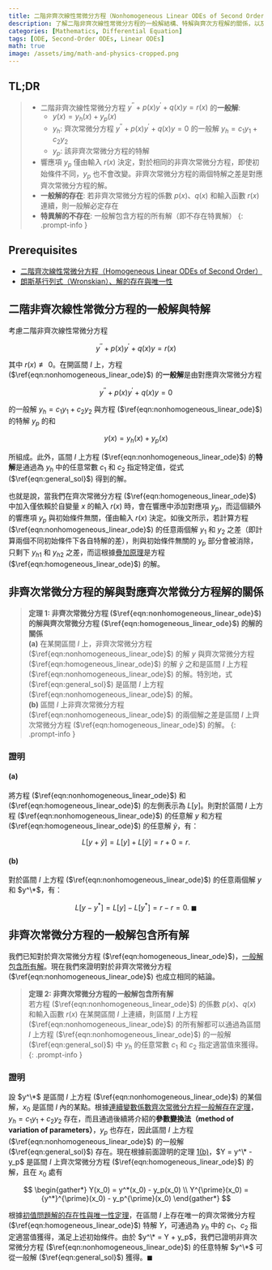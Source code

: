 ```yaml
---
title: 二階非齊次線性常微分方程（Nonhomogeneous Linear ODEs of Second Order）
description: 了解二階非齊次線性常微分方程的一般解結構、特解與齊次方程解的關係，以及解的存在性與唯一性。
categories: [Mathematics, Differential Equation]
tags: [ODE, Second-Order ODEs, Linear ODEs]
math: true
image: /assets/img/math-and-physics-cropped.png
---
```


## TL;DR
> - 二階非齊次線性常微分方程 $y^{\prime\prime} + p(x)y^{\prime} + q(x)y = r(x)$ 的**一般解**:
>   - $y(x) = y_h(x) + y_p(x)$
>   - $y_h$: 齊次常微分方程 $y^{\prime\prime} + p(x)y^{\prime} + q(x)y = 0$ 的一般解 $y_h = c_1y_1 + c_2y_2$
>   - $y_p$: 該非齊次常微分方程的特解
> - 響應項 $y_p$ 僅由輸入 $r(x)$ 決定，對於相同的非齊次常微分方程，即使初始條件不同，$y_p$ 也不會改變。非齊次常微分方程的兩個特解之差是對應齊次常微分方程的解。
> - **一般解的存在**: 若非齊次常微分方程的係數 $p(x)$、$q(x)$ 和輸入函數 $r(x)$ 連續，則一般解必定存在
> - **特異解的不存在**: 一般解包含方程的所有解（即不存在特異解）
{: .prompt-info }

## Prerequisites
- [二階齊次線性常微分方程（Homogeneous Linear ODEs of Second Order）](/posts/homogeneous-linear-odes-of-second-order/)
- [朗斯基行列式（Wronskian）、解的存在與唯一性](/posts/wronskian-existence-and-uniqueness-of-solutions/)

## 二階非齊次線性常微分方程的一般解與特解
考慮二階非齊次線性常微分方程

$$ y^{\prime\prime} + p(x)y^{\prime} + q(x)y = r(x) \label{eqn:nonhomogeneous_linear_ode}\tag{1}$$

其中 $r(x) \not\equiv 0$。在開區間 $I$ 上，方程 ($\ref{eqn:nonhomogeneous_linear_ode}$) 的**一般解**是由對應齊次常微分方程

$$ y^{\prime\prime} + p(x)y^{\prime} + q(x)y = 0 \label{eqn:homogeneous_linear_ode}\tag{2} $$

的一般解 $y_h = c_1y_1 + c_2y_2$ 與方程 ($\ref{eqn:nonhomogeneous_linear_ode}$) 的特解 $y_p$ 的和

$$ y(x) = y_h(x) + y_p(x) \label{eqn:general_sol}\tag{3}$$

所組成。此外，區間 $I$ 上方程 ($\ref{eqn:nonhomogeneous_linear_ode}$) 的**特解**是通過為 $y_h$ 中的任意常數 $c_1$ 和 $c_2$ 指定特定值，從式 ($\ref{eqn:general_sol}$) 得到的解。

也就是說，當我們在齊次常微分方程 ($\ref{eqn:homogeneous_linear_ode}$) 中加入僅依賴於自變量 $x$ 的輸入 $r(x)$ 時，會在響應中添加對應項 $y_p$，而這個額外的響應項 $y_p$ 與初始條件無關，僅由輸入 $r(x)$ 決定。如後文所示，若計算方程 ($\ref{eqn:nonhomogeneous_linear_ode}$) 的任意兩個解 $y_1$ 和 $y_2$ 之差（即計算兩個不同初始條件下各自特解的差），則與初始條件無關的 $y_p$ 部分會被消除，只剩下 ${y_h}_1$ 和 ${y_h}_2$ 之差，而這根據[疊加原理](/posts/homogeneous-linear-odes-of-second-order/#疊加原理)是方程 ($\ref{eqn:homogeneous_linear_ode}$) 的解。

## 非齊次常微分方程的解與對應齊次常微分方程解的關係
> **定理 1: 非齊次常微分方程 ($\ref{eqn:nonhomogeneous_linear_ode}$) 的解與齊次常微分方程 ($\ref{eqn:homogeneous_linear_ode}$) 的解的關係**  
> **(a)** 在某開區間 $I$ 上，非齊次常微分方程 ($\ref{eqn:nonhomogeneous_linear_ode}$) 的解 $y$ 與齊次常微分方程 ($\ref{eqn:homogeneous_linear_ode}$) 的解 $\tilde{y}$ 之和是區間 $I$ 上方程 ($\ref{eqn:nonhomogeneous_linear_ode}$) 的解。特別地，式 ($\ref{eqn:general_sol}$) 是區間 $I$ 上方程 ($\ref{eqn:nonhomogeneous_linear_ode}$) 的解。  
> **(b)** 區間 $I$ 上非齊次常微分方程 ($\ref{eqn:nonhomogeneous_linear_ode}$) 的兩個解之差是區間 $I$ 上齊次常微分方程 ($\ref{eqn:homogeneous_linear_ode}$) 的解。
{: .prompt-info }

### 證明
#### (a)
將方程 ($\ref{eqn:nonhomogeneous_linear_ode}$) 和 ($\ref{eqn:homogeneous_linear_ode}$) 的左側表示為 $L[y]$。則對於區間 $I$ 上方程 ($\ref{eqn:nonhomogeneous_linear_ode}$) 的任意解 $y$ 和方程 ($\ref{eqn:homogeneous_linear_ode}$) 的任意解 $\tilde{y}$，有：

$$ L[y + \tilde{y}] = L[y] + L[\tilde{y}] = r + 0 = r. $$

#### (b)
對於區間 $I$ 上方程 ($\ref{eqn:nonhomogeneous_linear_ode}$) 的任意兩個解 $y$ 和 $y^\*$，有：

$$ L[y - y^*] = L[y] - L[y^*] = r - r = 0.\ \blacksquare $$

## 非齊次常微分方程的一般解包含所有解
我們已知對於齊次常微分方程 ($\ref{eqn:homogeneous_linear_ode}$)，[一般解包含所有解](/posts/wronskian-existence-and-uniqueness-of-solutions/#一般解包含所有解)。現在我們來證明對於非齊次常微分方程 ($\ref{eqn:nonhomogeneous_linear_ode}$) 也成立相同的結論。

> **定理 2: 非齊次常微分方程的一般解包含所有解**  
> 若方程 ($\ref{eqn:nonhomogeneous_linear_ode}$) 的係數 $p(x)$、$q(x)$ 和輸入函數 $r(x)$ 在某開區間 $I$ 上連續，則區間 $I$ 上方程 ($\ref{eqn:nonhomogeneous_linear_ode}$) 的所有解都可以通過為區間 $I$ 上方程 ($\ref{eqn:nonhomogeneous_linear_ode}$) 的一般解 ($\ref{eqn:general_sol}$) 中 $y_h$ 的任意常數 $c_1$ 和 $c_2$ 指定適當值來獲得。
{: .prompt-info }

### 證明
設 $y^\*$ 是區間 $I$ 上方程 ($\ref{eqn:nonhomogeneous_linear_ode}$) 的某個解，$x_0$ 是區間 $I$ 內的某點。根據[連續變數係數齊次常微分方程一般解存在定理](/posts/wronskian-existence-and-uniqueness-of-solutions/#一般解的存在)，$y_h = c_1y_1 + c_2y_2$ 存在，而且通過後續將介紹的**參數變換法（method of variation of parameters）**，$y_p$ 也存在，因此區間 $I$ 上方程 ($\ref{eqn:nonhomogeneous_linear_ode}$) 的一般解 ($\ref{eqn:general_sol}$) 存在。現在根據前面證明的定理 [1(b)](#非齊次常微分方程的解與對應齊次常微分方程解的關係)，$Y = y^\* - y_p$ 是區間 $I$ 上齊次常微分方程 ($\ref{eqn:homogeneous_linear_ode}$) 的解，且在 $x_0$ 處有

$$ \begin{gather*}
Y(x_0) = y^*(x_0) - y_p(x_0) \\
Y^{\prime}(x_0) = {y^*}^{\prime}(x_0) - y_p^{\prime}(x_0)
\end{gather*} $$

根據[初值問題解的存在性與唯一性定理](/posts/wronskian-existence-and-uniqueness-of-solutions/#初值問題解的存在性與唯一性定理)，在區間 $I$ 上存在唯一的齊次常微分方程 ($\ref{eqn:homogeneous_linear_ode}$) 特解 $Y$，可通過為 $y_h$ 中的 $c_1$、$c_2$ 指定適當值獲得，滿足上述初始條件。由於 $y^\* = Y + y_p$，我們已證明非齊次常微分方程 ($\ref{eqn:nonhomogeneous_linear_ode}$) 的任意特解 $y^\*$ 可從一般解 ($\ref{eqn:general_sol}$) 獲得。$\blacksquare$
